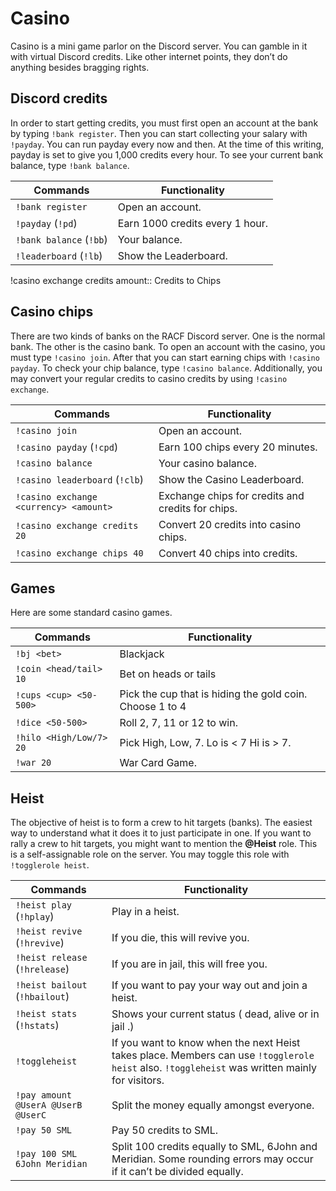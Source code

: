 # Casino

Casino is a mini game parlor on the Discord server. You can gamble in it with virtual Discord credits. Like other internet points, they don’t do anything besides bragging rights.

## Discord credits

In order to start getting credits, you must first open an account at the bank by typing `!bank register`. Then you can start collecting your salary with `!payday`. You can run payday every now and then. At the time of this writing, payday is set to give you 1,000 credits every hour. To see your current bank balance, type `!bank balance`.

Commands | Functionality
--- | ---
`!bank register` | Open an account.
`!payday` (`!pd`)| Earn 1000 credits every 1 hour.
`!bank balance` (`!bb`) | Your balance.
`!leaderboard` (`!lb`)| Show the Leaderboard.

!casino exchange credits amount:: Credits to Chips


## Casino chips

There are two kinds of banks on the RACF Discord server. One is the normal bank. The other is the casino bank. To open an account with the casino, you must type `!casino join`. After that you can start earning chips with `!casino payday`. To check your chip balance, type `!casino balance`. Additionally, you may convert your regular credits to casino credits by using `!casino exchange`.

Commands | Functionality
--- | ---
`!casino join` | Open an account.
`!casino payday` (`!cpd`) | Earn 100 chips every 20 minutes.
`!casino balance` | Your casino balance.
`!casino leaderboard` (`!clb`) | Show the Casino Leaderboard.
`!casino exchange <currency> <amount>` | Exchange chips for credits and credits for chips.
`!casino exchange credits 20` | Convert 20 credits into casino chips.
`!casino exchange chips 40` | Convert 40 chips into credits.

## Games

Here are some standard casino games.

Commands | Functionality
--- | ---
`!bj <bet>` | Blackjack
`!coin <head/tail> 10` | Bet on heads or tails
`!cups <cup> <50-500>` | Pick the cup that is hiding the gold coin. Choose 1 to 4
`!dice <50-500>` | Roll 2, 7, 11 or 12 to win.
`!hilo <High/Low/7> 20` | Pick High, Low, 7. Lo is < 7 Hi is > 7.
`!war 20` | War Card Game.

## Heist

The objective of heist is to form a crew to hit targets (banks). The easiest way to understand what it does it to just participate in one. If you want to rally a crew to hit targets, you might want to mention the **@Heist** role. This is a self-assignable role on the server. You may toggle this role with `!togglerole heist`.

Commands | Functionality
--- | ---
`!heist play` (`!hplay`) | Play in a heist.
`!heist revive` (`!hrevive`) | If you die, this will revive you.
`!heist release` (`!hrelease`) | If you are in jail, this will free you.
`!heist bailout` (`!hbailout`) | If you want to pay your way out and join a heist.
`!heist stats` (`!hstats`) | Shows your current status ( dead, alive or in jail .)
`!toggleheist` | If you want to know when the next Heist takes place. Members can use `!togglerole heist` also. `!toggleheist` was written mainly for visitors.
`!pay amount @UserA @UserB @UserC` | Split the money equally amongst everyone.
`!pay 50 SML` | Pay 50 credits to SML.
`!pay 100 SML 6John Meridian` | Split 100 credits equally to SML, 6John and Meridian. Some rounding errors may occur if it can’t be divided equally.
